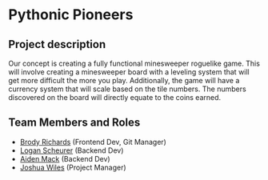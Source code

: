 # Pythonic Pioneers

##  Project description

Our concept is creating a fully functional minesweeper roguelike game. This will involve creating a minesweeper board with a leveling system that will get more difficult the more you play. Additionally, the game will have a currency system that will scale based on the tile numbers. The numbers discovered on the board will directly equate to the coins earned. 
	
## Team Members and Roles

* [Brody Richards](https://github.com/BRich823/CIS350-HW2-Richards) (Frontend Dev, Git Manager)
* [Logan Scheurer](https://github.com/scheurel/CIS350-HW2-Scheurer) (Backend Dev)
* [Aiden Mack](https://github.com/aidenamack/CIS350-HW2-Mack) (Backend Dev)
* [Joshua Wiles](https://github.com/JwilesGV/CIS350-HW2-WILES) (Project Manager)

